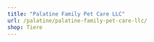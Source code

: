 ```yaml
---
title: "Palatine Family Pet Care LLC"
url: /palatine/palatine-family-pet-care-llc/
shop: Tiere
---
```

